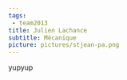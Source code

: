 ```yaml
---
tags:
 - team2013
title: Julien Lachance
subtitle: Mécanique
picture: pictures/stjean-pa.png
---
```


yupyup
